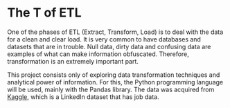 # The T of ETL

One of the phases of ETL (Extract, Transform, Load) is to deal with the data for a clean and clear load. It is very common to have databases and datasets that are in trouble. Null data, dirty data and confusing data are examples of what can make information obfuscated. Therefore, transformation is an extremely important part.

This project consists only of exploring data transformation techniques and analytical power of information. For this, the Python programming language will be used, mainly with the Pandas library. The data was acquired from [Kaggle](https://www.kaggle.com/datasets/shashankshukla123123/linkedin-job-data), which is a LinkedIn dataset that has job data.
